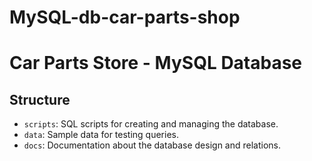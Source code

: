 # MySQL-db-car-parts-shop

# Car Parts Store - MySQL Database

## Structure
- `scripts`: SQL scripts for creating and managing the database.
- `data`: Sample data for testing queries.
- `docs`: Documentation about the database design and relations.
